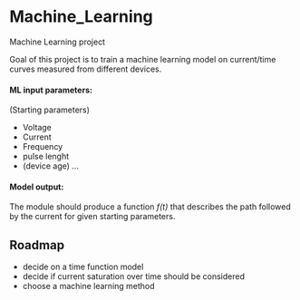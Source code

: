 # Machine_Learning
Machine Learning project

Goal of this project is to train a machine learning model on current/time curves measured from different devices.

#### ML input parameters:
(Starting parameters)
- Voltage
- Current
- Frequency
- pulse lenght
- (device age)
...
#### Model output:
The module should produce a function _f(t)_ that describes the path followed by the current for given starting parameters.


## Roadmap

- decide on a time function model
- decide if current saturation over time should be considered
- choose a machine learning method
